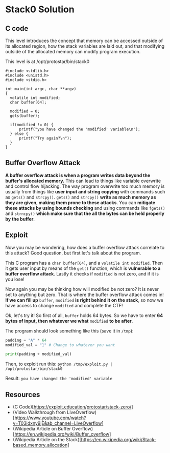 # Stack0 Solution

## C code 

This level introduces the concept that memory can be accessed outside of its allocated region, how the stack variables are laid out, and that modifying outside of the allocated memory can modify program execution.

This level is at /opt/protostar/bin/stack0

```> [!CAUTION]
#include <stdlib.h>
#include <unistd.h>
#include <stdio.h>

int main(int argc, char **argv)
{
  volatile int modified;
  char buffer[64];

  modified = 0;
  gets(buffer);

  if(modified != 0) {
      printf("you have changed the 'modified' variable\n");
  } else {
      printf("Try again?\n");
  }
}
```


## Buffer Overflow Attack

**A buffer overflow attack is when a program writes data beyond the buffer's allocated memory.** This can lead to things like variable overwrite and control flow hijacking. The way program overwrite too much memory is usually from things like **user input and string copying** with commands such as `gets()` and `strcpy()`. `gets()` and `strcpy()` **write as much memory as they are given, making them prone to these attacks**. You can **mitigate these attacks by using bounds checking** and using commands like `fgets()` and `strncpy()` **which make sure that the all the bytes can be held properly by the buffer**.

## Exploit

Now you may be wondering, how does a buffer overflow attack correlate to this attack? Good question, but first let's talk about the program.

This C program has a `char buffer[64]`, and a `volatile int modified`. Then it gets user input by means of the `get()` function, which is **vulnerable to a buffer overflow attack**. Lastly it checks if `modified` is not zero, and if it is you lose! 

Now again you may be thinking how will modified be not zero? It is never set to anything but zero. That is where the buffer overflow attack comes in! **If we can fill up** `buffer`, `modified` **is right behind it on the stack**, so now we have access to change `modified` and complete the CTF!

Ok, let's try it! So first of all, `buffer` holds 64 bytes. So we have to enter **64 bytes of input, then whatever we what** `modified` **to be after**.

The program should look something like this (save it in `/tmp`):

```python
padding = "A" * 64
modified_val = "1" # Change to whatever you want

print(padding + modified_val)
```


Then, to exploit run this: `python /tmp/exploit.py | /opt/protostar/bin/stack0`

Result: `you have changed the 'modified' variable` 

## Resources

* (C Code)[https://exploit.education/protostar/stack-zero/]
* (Video Walkthrough from LiveOverflow)[https://www.youtube.com/watch?v=T03idxny9jE&ab_channel=LiveOverflow]
* (Wikipedia Article on Buffer Overflow)[https://en.wikipedia.org/wiki/Buffer_overflow]
* (Wikipedia Article on the Stack)[https://en.wikipedia.org/wiki/Stack-based_memory_allocation]
